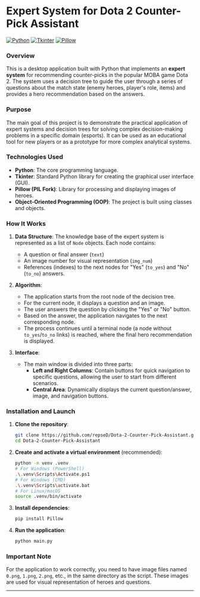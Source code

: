 # Expert System for Dota 2 Counter-Pick Assistant

[![Python](https://img.shields.io/badge/Python-3.8%2B-blue?logo=python)](https://www.python.org/)
[![Tkinter](https://img.shields.io/badge/GUI-Tkinter-green)](https://docs.python.org/3/library/tkinter.html)
[![Pillow](https://img.shields.io/badge/Image%20Processing-Pillow-red)](https://python-pillow.org/)


### Overview

This is a desktop application built with Python that implements an **expert system** for recommending counter-picks in the popular MOBA game Dota 2. The system uses a decision tree to guide the user through a series of questions about the match state (enemy heroes, player's role, items) and provides a hero recommendation based on the answers.

### Purpose

The main goal of this project is to demonstrate the practical application of expert systems and decision trees for solving complex decision-making problems in a specific domain (esports). It can be used as an educational tool for new players or as a prototype for more complex analytical systems.

### Technologies Used

*   **Python**: The core programming language.
*   **Tkinter**: Standard Python library for creating the graphical user interface (GUI).
*   **Pillow (PIL Fork)**: Library for processing and displaying images of heroes.
*   **Object-Oriented Programming (OOP)**: The project is built using classes and objects.

### How It Works

1.  **Data Structure**: The knowledge base of the expert system is represented as a list of `Node` objects. Each node contains:
    *   A question or final answer (`text`)
    *   An image number for visual representation (`img_num`)
    *   References (indexes) to the next nodes for "Yes" (`to_yes`) and "No" (`to_no`) answers.

2.  **Algorithm**:
    *   The application starts from the root node of the decision tree.
    *   For the current node, it displays a question and an image.
    *   The user answers the question by clicking the "Yes" or "No" button.
    *   Based on the answer, the application navigates to the next corresponding node.
    *   The process continues until a terminal node (a node without `to_yes`/`to_no` links) is reached, where the final hero recommendation is displayed.

3.  **Interface**:
    *   The main window is divided into three parts:
        *   **Left and Right Columns**: Contain buttons for quick navigation to specific questions, allowing the user to start from different scenarios.
        *   **Central Area**: Dynamically displays the current question/answer, image, and navigation buttons.

### Installation and Launch

1.  **Clone the repository**:
    ```bash
    git clone https://github.com/repseD/Dota-2-Counter-Pick-Assistant.git
    cd Dota-2-Counter-Pick-Assistant
    ```

2.  **Create and activate a virtual environment** (recommended):
    ```bash
    python -m venv .venv
    # For Windows (PowerShell)
    .\.venv\Scripts\Activate.ps1
    # For Windows (CMD)
    .\.venv\Scripts\activate.bat
    # For Linux/macOS
    source .venv/bin/activate
    ```

3.  **Install dependencies**:
    ```bash
    pip install Pillow
    ```

4.  **Run the application**:
    ```bash
    python main.py
    ```

### Important Note

For the application to work correctly, you need to have image files named `0.png`, `1.png`, `2.png`, etc., in the same directory as the script. These images are used for visual representation of heroes and questions.

---
